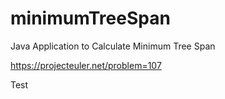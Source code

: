 # minimumTreeSpan
Java Application to Calculate Minimum Tree Span 

https://projecteuler.net/problem=107

Test
